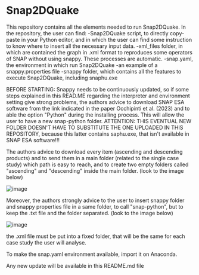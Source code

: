# Snap2DQuake

This repository contains all the elements needed to run Snap2DQuake.
In the repository, the user can find:
-Snap2DQuake script, to directly copy-paste in your Python editor, and in which the user can find some instruction to know where to insert all the necessary input data.
-xml_files folder, in which are contained the graph in .xml format to reproduces some operators of SNAP without using snappy. These processes are automatic.
-snap.yaml, the environment in which run Snap2DQuake
-an example of a snappy.properties file
-snappy folder, which contains all the features to execute Snap2DQuake, including snaphu.exe

BEFORE STARTING:
Snappy needs to be continuously updated, so if some steps explained in this READ.ME regarding the interpreter and environment setting give strong problems, the authors advice to download SNAP ESA software from the link indicated in the paper Occhipinti et al. (2023) and to able the option "Python" during the installing process.
This will allow the user to have a new snap-python folder. ATTENTION: THIS EVENTUAL NEW FOLDER DOESN'T HAVE TO SUBSTITUTE THE ONE UPLOADED IN THIS REPOSITORY, because this latter contains saphu.exe, that isn't available in SNAP ESA software!!!

The authors advice to download every item (ascending and descending products) and to send them in a main folder (related to the single case study) which path is easy to reach, and to create two empty folders called "ascending" and "descending" inside the main folder. (look to the image below)

![image](https://github.com/navre6/Snap2DQuake/assets/134698198/3ddadca9-ca74-4778-8bde-ea2e9c7c5fbb)


Moreover, the authors strongly advice to the user to insert snappy folder and snappy properties file in a same folder, to call "snap-python", but to keep the .txt file and the folder separated. (look to the image below)

![image](https://github.com/navre6/Snap2DQuake/assets/134698198/6055817a-cd0c-48d7-922c-eb13cb659fb7)

the .xml file must be put into a fixed folder, that will be the same for each case study the user will analyse.

To make the snap.yaml environment available, import it on Anaconda.

Any new update will be available in this README.md file
